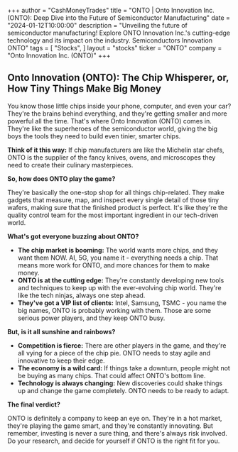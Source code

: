 +++
author = "CashMoneyTrades"
title = "ONTO |  Onto Innovation Inc. (ONTO): Deep Dive into the Future of Semiconductor Manufacturing"
date = "2024-01-12T10:00:00"
description = "Unveiling the future of semiconductor manufacturing! Explore ONTO Innovation Inc.'s cutting-edge technology and its impact on the industry. Semiconductors Innovation ONTO"
tags = [
"Stocks",
]
layout = "stocks"
ticker = "ONTO"
company = "Onto Innovation Inc. (ONTO)"
+++
        


## Onto Innovation (ONTO): The Chip Whisperer, or, How Tiny Things Make Big Money 

You know those little chips inside your phone, computer, and even your car? They're the brains behind everything, and they're getting smaller and more powerful all the time.  That's where Onto Innovation (ONTO) comes in. They're like the superheroes of the semiconductor world, giving the big boys the tools they need to build even tinier, smarter chips. 

**Think of it this way:**  If chip manufacturers are like the Michelin star chefs, ONTO is the supplier of the fancy knives, ovens, and microscopes they need to create their culinary masterpieces.

**So, how does ONTO play the game?**

They're basically the one-stop shop for all things chip-related.  They make gadgets that measure, map, and inspect every single detail of those tiny wafers, making sure that the finished product is perfect.  It's like they're the quality control team for the most important ingredient in our tech-driven world.

**What's got everyone buzzing about ONTO?**

* **The chip market is booming:**  The world wants more chips, and they want them NOW. AI, 5G, you name it - everything needs a chip.  That means more work for ONTO, and more chances for them to make money. 
* **ONTO is at the cutting edge:** They're constantly developing new tools and techniques to keep up with the ever-evolving chip world.  They're like the tech ninjas, always one step ahead.
* **They've got a VIP list of clients:**  Intel, Samsung, TSMC - you name the big names, ONTO is probably working with them.  Those are some serious power players, and they keep ONTO busy.

**But, is it all sunshine and rainbows?**

* **Competition is fierce:** There are other players in the game, and they're all vying for a piece of the chip pie.  ONTO needs to stay agile and innovative to keep their edge.
* **The economy is a wild card:** If things take a downturn, people might not be buying as many chips.  That could affect ONTO's bottom line.
* **Technology is always changing:**  New discoveries could shake things up and change the game completely.  ONTO needs to be ready to adapt.

**The final verdict?**

ONTO is definitely a company to keep an eye on.  They're in a hot market, they're playing the game smart, and they're constantly innovating.  But remember, investing is never a sure thing, and there's always risk involved.  Do your research, and decide for yourself if ONTO is the right fit for you. 

        